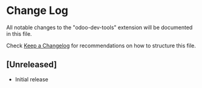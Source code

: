 # Change Log

All notable changes to the "odoo-dev-tools" extension will be documented in this file.

Check [Keep a Changelog](http://keepachangelog.com/) for recommendations on how to structure this file.

## [Unreleased]

- Initial release